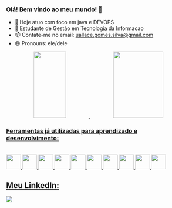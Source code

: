 ### Olá! Bem vindo ao meu mundo! 👋


- 🔭 Hoje atuo com foco em java e DEVOPS
- 🌱 Estudante de Gestão em Tecnologia da Informacao
- 📫 Contate-me no email: uallace.gomes.silva@gmail.com
- 😄 Pronouns: ele/dele

<div align="center">
  <a href="https://github.com/Uallace">
  <img height="180em" width="42%" src="https://github-readme-stats.vercel.app/api?username=uallace&show_icons=true&theme=dracula&include_all_commits=true&count_private=true"/>
  <img height="180em" width="52%" src="https://github-readme-stats.vercel.app/api/top-langs/?username=uallace&layout=compact&langs_count=7&theme=dracula"/>
</div>
  
### Ferramentas já utilizadas para aprendizado e desenvolvimento:
  
  <div style="display: inline_block"><br>
    <img src="https://cdn.jsdelivr.net/gh/devicons/devicon/icons/html5/html5-original-wordmark.svg" height=40 />
    <img src="https://cdn.jsdelivr.net/gh/devicons/devicon/icons/java/java-original.svg" height=40/>
    <img src="https://cdn.jsdelivr.net/gh/devicons/devicon/icons/javascript/javascript-original.svg" height=40 />
    <img src="https://cdn.jsdelivr.net/gh/devicons/devicon/icons/spring/spring-original.svg" height=40 />
    <img src="https://cdn.jsdelivr.net/gh/devicons/devicon/icons/css3/css3-original.svg" height=40 />
    <img src="https://cdn.jsdelivr.net/gh/devicons/devicon/icons/mysql/mysql-original.svg" height=40 />
    <img src="https://cdn.jsdelivr.net/gh/devicons/devicon/icons/docker/docker-original.svg" height=40 />
    <img src="https://cdn.jsdelivr.net/gh/devicons/devicon/icons/jenkins/jenkins-original.svg" height=40 />
    <img src="https://cdn.jsdelivr.net/gh/devicons/devicon/icons/jquery/jquery-original.svg" height=40 />
    <img src="https://cdn.jsdelivr.net/gh/devicons/devicon/icons/dot-net/dot-net-original.svg" height= 40/>
  </div>

  ## Meu LinkedIn:
  
  <div>
   <a href="https://www.linkedin.com/in/uallace-gomes-da-silva-98465b3b/" target="_blank"><img src="https://img.shields.io/badge/LinkedIn-0077B5?style=for-the-   badge&logo=linkedin&logoColor=white" target="_blank"></a>
  <div>
